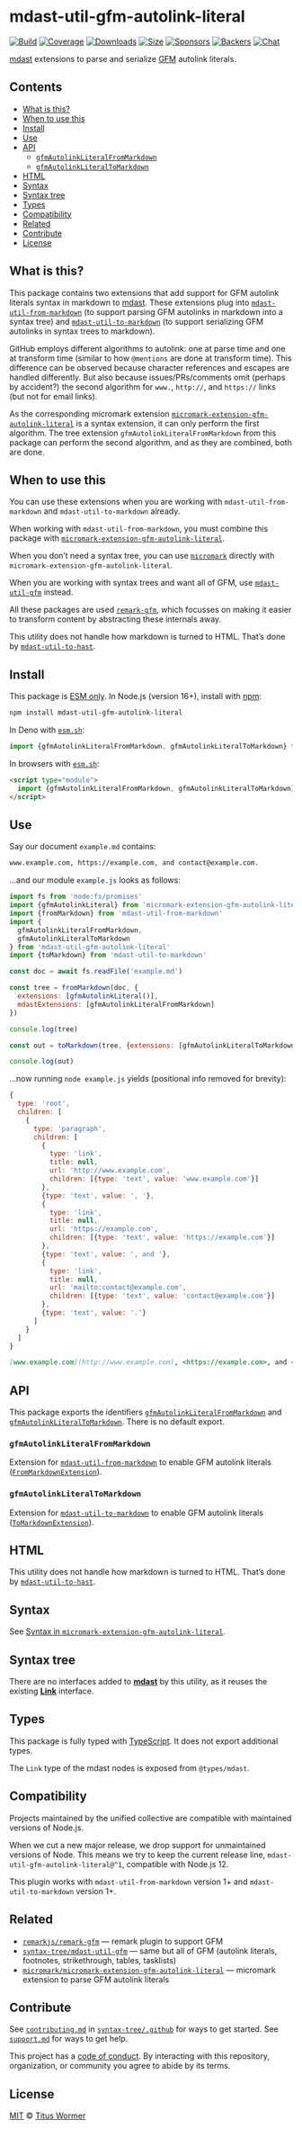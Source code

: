 # mdast-util-gfm-autolink-literal

[![Build][build-badge]][build]
[![Coverage][coverage-badge]][coverage]
[![Downloads][downloads-badge]][downloads]
[![Size][size-badge]][size]
[![Sponsors][sponsors-badge]][collective]
[![Backers][backers-badge]][collective]
[![Chat][chat-badge]][chat]

[mdast][] extensions to parse and serialize [GFM][] autolink literals.

## Contents

*   [What is this?](#what-is-this)
*   [When to use this](#when-to-use-this)
*   [Install](#install)
*   [Use](#use)
*   [API](#api)
    *   [`gfmAutolinkLiteralFromMarkdown`](#gfmautolinkliteralfrommarkdown)
    *   [`gfmAutolinkLiteralToMarkdown`](#gfmautolinkliteraltomarkdown)
*   [HTML](#html)
*   [Syntax](#syntax)
*   [Syntax tree](#syntax-tree)
*   [Types](#types)
*   [Compatibility](#compatibility)
*   [Related](#related)
*   [Contribute](#contribute)
*   [License](#license)

## What is this?

This package contains two extensions that add support for GFM autolink literals
syntax in markdown to [mdast][].
These extensions plug into
[`mdast-util-from-markdown`][mdast-util-from-markdown] (to support parsing
GFM autolinks in markdown into a syntax tree) and
[`mdast-util-to-markdown`][mdast-util-to-markdown] (to support serializing
GFM autolinks in syntax trees to markdown).

GitHub employs different algorithms to autolink: one at parse time and one at
transform time (similar to how `@mentions` are done at transform time).
This difference can be observed because character references and escapes are
handled differently.
But also because issues/PRs/comments omit (perhaps by accident?) the second
algorithm for `www.`, `http://`, and `https://` links (but not for email links).

As the corresponding micromark extension
[`micromark-extension-gfm-autolink-literal`][extension] is a syntax extension,
it can only perform the first algorithm.
The tree extension `gfmAutolinkLiteralFromMarkdown` from this package can
perform the second algorithm, and as they are combined, both are done.

## When to use this

You can use these extensions when you are working with
`mdast-util-from-markdown` and `mdast-util-to-markdown` already.

When working with `mdast-util-from-markdown`, you must combine this package
with
[`micromark-extension-gfm-autolink-literal`][extension].

When you don’t need a syntax tree, you can use [`micromark`][micromark]
directly with `micromark-extension-gfm-autolink-literal`.

When you are working with syntax trees and want all of GFM, use
[`mdast-util-gfm`][mdast-util-gfm] instead.

All these packages are used [`remark-gfm`][remark-gfm], which
focusses on making it easier to transform content by abstracting these
internals away.

This utility does not handle how markdown is turned to HTML.
That’s done by [`mdast-util-to-hast`][mdast-util-to-hast].

## Install

This package is [ESM only][esm].
In Node.js (version 16+), install with [npm][]:

```sh
npm install mdast-util-gfm-autolink-literal
```

In Deno with [`esm.sh`][esmsh]:

```js
import {gfmAutolinkLiteralFromMarkdown, gfmAutolinkLiteralToMarkdown} from 'https://esm.sh/mdast-util-gfm-autolink-literal@1'
```

In browsers with [`esm.sh`][esmsh]:

```html
<script type="module">
  import {gfmAutolinkLiteralFromMarkdown, gfmAutolinkLiteralToMarkdown} from 'https://esm.sh/mdast-util-gfm-autolink-literal@1?bundle'
</script>
```

## Use

Say our document `example.md` contains:

```markdown
www.example.com, https://example.com, and contact@example.com.
```

…and our module `example.js` looks as follows:

```js
import fs from 'node:fs/promises'
import {gfmAutolinkLiteral} from 'micromark-extension-gfm-autolink-literal'
import {fromMarkdown} from 'mdast-util-from-markdown'
import {
  gfmAutolinkLiteralFromMarkdown,
  gfmAutolinkLiteralToMarkdown
} from 'mdast-util-gfm-autolink-literal'
import {toMarkdown} from 'mdast-util-to-markdown'

const doc = await fs.readFile('example.md')

const tree = fromMarkdown(doc, {
  extensions: [gfmAutolinkLiteral()],
  mdastExtensions: [gfmAutolinkLiteralFromMarkdown]
})

console.log(tree)

const out = toMarkdown(tree, {extensions: [gfmAutolinkLiteralToMarkdown]})

console.log(out)
```

…now running `node example.js` yields (positional info removed for brevity):

```js
{
  type: 'root',
  children: [
    {
      type: 'paragraph',
      children: [
        {
          type: 'link',
          title: null,
          url: 'http://www.example.com',
          children: [{type: 'text', value: 'www.example.com'}]
        },
        {type: 'text', value: ', '},
        {
          type: 'link',
          title: null,
          url: 'https://example.com',
          children: [{type: 'text', value: 'https://example.com'}]
        },
        {type: 'text', value: ', and '},
        {
          type: 'link',
          title: null,
          url: 'mailto:contact@example.com',
          children: [{type: 'text', value: 'contact@example.com'}]
        },
        {type: 'text', value: '.'}
      ]
    }
  ]
}
```

```markdown
[www.example.com](http://www.example.com), <https://example.com>, and <contact@example.com>.
```

## API

This package exports the identifiers
[`gfmAutolinkLiteralFromMarkdown`][api-gfm-autolink-literal-from-markdown] and
[`gfmAutolinkLiteralToMarkdown`][api-gfm-autolink-literal-to-markdown].
There is no default export.

### `gfmAutolinkLiteralFromMarkdown`

Extension for [`mdast-util-from-markdown`][mdast-util-from-markdown] to enable
GFM autolink literals ([`FromMarkdownExtension`][from-markdown-extension]).

### `gfmAutolinkLiteralToMarkdown`

Extension for [`mdast-util-to-markdown`][mdast-util-to-markdown] to enable
GFM autolink literals ([`ToMarkdownExtension`][to-markdown-extension]).

## HTML

This utility does not handle how markdown is turned to HTML.
That’s done by [`mdast-util-to-hast`][mdast-util-to-hast].

## Syntax

See [Syntax in `micromark-extension-gfm-autolink-literal`][syntax].

## Syntax tree

There are no interfaces added to **[mdast][]** by this utility, as it reuses
the existing **[Link][dfn-link]** interface.

## Types

This package is fully typed with [TypeScript][].
It does not export additional types.

The `Link` type of the mdast nodes is exposed from `@types/mdast`.

## Compatibility

Projects maintained by the unified collective are compatible with maintained
versions of Node.js.

When we cut a new major release, we drop support for unmaintained versions of
Node.
This means we try to keep the current release line,
`mdast-util-gfm-autolink-literal@^1`, compatible with Node.js 12.

This plugin works with `mdast-util-from-markdown` version 1+ and
`mdast-util-to-markdown` version 1+.

## Related

*   [`remarkjs/remark-gfm`][remark-gfm]
    — remark plugin to support GFM
*   [`syntax-tree/mdast-util-gfm`][mdast-util-gfm]
    — same but all of GFM (autolink literals, footnotes, strikethrough, tables,
    tasklists)
*   [`micromark/micromark-extension-gfm-autolink-literal`][extension]
    — micromark extension to parse GFM autolink literals

## Contribute

See [`contributing.md`][contributing] in [`syntax-tree/.github`][health] for
ways to get started.
See [`support.md`][support] for ways to get help.

This project has a [code of conduct][coc].
By interacting with this repository, organization, or community you agree to
abide by its terms.

## License

[MIT][license] © [Titus Wormer][author]

<!-- Definitions -->

[build-badge]: https://github.com/syntax-tree/mdast-util-gfm-autolink-literal/workflows/main/badge.svg

[build]: https://github.com/syntax-tree/mdast-util-gfm-autolink-literal/actions

[coverage-badge]: https://img.shields.io/codecov/c/github/syntax-tree/mdast-util-gfm-autolink-literal.svg

[coverage]: https://codecov.io/github/syntax-tree/mdast-util-gfm-autolink-literal

[downloads-badge]: https://img.shields.io/npm/dm/mdast-util-gfm-autolink-literal.svg

[downloads]: https://www.npmjs.com/package/mdast-util-gfm-autolink-literal

[size-badge]: https://img.shields.io/badge/dynamic/json?label=minzipped%20size&query=$.size.compressedSize&url=https://deno.bundlejs.com/?q=mdast-util-gfm-autolink-literal

[size]: https://bundlejs.com/?q=mdast-util-gfm-autolink-literal

[sponsors-badge]: https://opencollective.com/unified/sponsors/badge.svg

[backers-badge]: https://opencollective.com/unified/backers/badge.svg

[collective]: https://opencollective.com/unified

[chat-badge]: https://img.shields.io/badge/chat-discussions-success.svg

[chat]: https://github.com/syntax-tree/unist/discussions

[npm]: https://docs.npmjs.com/cli/install

[esm]: https://gist.github.com/sindresorhus/a39789f98801d908bbc7ff3ecc99d99c

[esmsh]: https://esm.sh

[typescript]: https://www.typescriptlang.org

[license]: license

[author]: https://wooorm.com

[health]: https://github.com/syntax-tree/.github

[contributing]: https://github.com/syntax-tree/.github/blob/HEAD/contributing.md

[support]: https://github.com/syntax-tree/.github/blob/HEAD/support.md

[coc]: https://github.com/syntax-tree/.github/blob/HEAD/code-of-conduct.md

[mdast]: https://github.com/syntax-tree/mdast

[mdast-util-gfm]: https://github.com/syntax-tree/mdast-util-gfm

[mdast-util-from-markdown]: https://github.com/syntax-tree/mdast-util-from-markdown

[mdast-util-to-markdown]: https://github.com/syntax-tree/mdast-util-to-markdown

[mdast-util-to-hast]: https://github.com/syntax-tree/mdast-util-to-hast

[remark-gfm]: https://github.com/remarkjs/remark-gfm

[micromark]: https://github.com/micromark/micromark

[extension]: https://github.com/micromark/micromark-extension-gfm-autolink-literal

[syntax]: https://github.com/micromark/micromark-extension-gfm-autolink-literal#syntax

[gfm]: https://github.github.com/gfm/

[dfn-link]: https://github.com/syntax-tree/mdast#link

[from-markdown-extension]: https://github.com/syntax-tree/mdast-util-from-markdown#extension

[to-markdown-extension]: https://github.com/syntax-tree/mdast-util-to-markdown#options

[api-gfm-autolink-literal-from-markdown]: #gfmautolinkliteralfrommarkdown

[api-gfm-autolink-literal-to-markdown]: #gfmautolinkliteraltomarkdown
